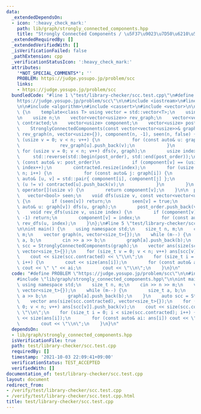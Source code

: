 ```yaml
---
data:
  _extendedDependsOn:
  - icon: ':heavy_check_mark:'
    path: lib/graph/strongly_connected_components.hpp
    title: "Strongly Connected Components / \u5F37\u9023\u7D50\u6210\u5206\u5206\u89E3"
  _extendedRequiredBy: []
  _extendedVerifiedWith: []
  _isVerificationFailed: false
  _pathExtension: cpp
  _verificationStatusIcon: ':heavy_check_mark:'
  attributes:
    '*NOT_SPECIAL_COMMENTS*': ''
    PROBLEM: https://judge.yosupo.jp/problem/scc
    links:
    - https://judge.yosupo.jp/problem/scc
  bundledCode: "#line 1 \"test/library-checker/scc.test.cpp\"\n#define PROBLEM \"\
    https://judge.yosupo.jp/problem/scc\"\n\n#include <iostream>\n#line 2 \"lib/graph/strongly_connected_components.hpp\"\
    \n\n#include <algorithm>\n#include <cassert>\n#include <vector>\n\nstruct StronglyConnectedComponents\
    \ {\n    template<class T> using vector = std::vector<T>;\n    using usize = std::size_t;\n\
    \n    usize n;\n    vector<vector<usize>> rev_graph;\n    vector<vector<usize>>\
    \ contracted;\n    vector<usize> component;\n    vector<usize> post_order;\n\n\
    \    StronglyConnectedComponents(const vector<vector<usize>>& graph): n(std::size(graph)),\
    \ rev_graph(n, vector<usize>{}), component(n, -1), seen(n, false) {\n        for\
    \ (usize v = 0; v < n; v++) {\n            for (const auto& u: graph[v]) {\n \
    \               rev_graph[u].push_back(v);\n            }\n        }\n       \
    \ for (usize v = 0; v < n; v++) dfs(v, graph);\n        usize index = 0;\n   \
    \     std::reverse(std::begin(post_order), std::end(post_order));\n        for\
    \ (const auto& v: post_order)\n            if (component[v] == (usize) -1) rev_dfs(v,\
    \ index++);\n        contracted.resize(index);\n        for (usize i = 0; i <\
    \ n; i++) {\n            for (const auto& j: graph[i]) {\n                const\
    \ auto& [u, v] = std::pair{ component[i], component[j] };\n                if\
    \ (u != v) contracted[u].push_back(v);\n            }\n        }\n    }\n    usize&\
    \ operator[](usize v) {\n        return component[v];\n    }\n\n  private:\n \
    \   vector<bool> seen;\n    void dfs(usize v, const vector<vector<usize>>& graph)\
    \ {\n        if (seen[v]) return;\n        seen[v] = true;\n        for (const\
    \ auto& u: graph[v]) dfs(u, graph);\n        post_order.push_back(v);\n    }\n\
    \    void rev_dfs(usize v, usize index) {\n        if (component[v] != (usize)\
    \ -1) return;\n        component[v] = index;\n        for (const auto& u: rev_graph[v])\
    \ rev_dfs(u, index);\n    }\n};\n#line 5 \"test/library-checker/scc.test.cpp\"\
    \n\nint main() {\n    using namespace std;\n    size_t n, m;\n    cin >> n >>\
    \ m;\n    vector graph(n, vector<size_t>{});\n    while (m--) {\n        size_t\
    \ a, b;\n        cin >> a >> b;\n        graph[a].push_back(b);\n    }\n    auto\
    \ scc = StronglyConnectedComponents(graph);\n    vector ans(size(scc.contracted),\
    \ vector<size_t>{});\n    for (size_t v = 0; v < n; v++) ans[scc[v]].push_back(v);\n\
    \    cout << size(scc.contracted) << \"\\n\";\n    for (size_t i = 0; i < size(scc.contracted);\
    \ i++) {\n        cout << size(ans[i]);\n        for (const auto& ai: ans[i])\
    \ cout << \" \" << ai;\n        cout << \"\\n\";\n    }\n}\n"
  code: "#define PROBLEM \"https://judge.yosupo.jp/problem/scc\"\n\n#include <iostream>\n\
    #include \"lib/graph/strongly_connected_components.hpp\"\n\nint main() {\n   \
    \ using namespace std;\n    size_t n, m;\n    cin >> n >> m;\n    vector graph(n,\
    \ vector<size_t>{});\n    while (m--) {\n        size_t a, b;\n        cin >>\
    \ a >> b;\n        graph[a].push_back(b);\n    }\n    auto scc = StronglyConnectedComponents(graph);\n\
    \    vector ans(size(scc.contracted), vector<size_t>{});\n    for (size_t v =\
    \ 0; v < n; v++) ans[scc[v]].push_back(v);\n    cout << size(scc.contracted) <<\
    \ \"\\n\";\n    for (size_t i = 0; i < size(scc.contracted); i++) {\n        cout\
    \ << size(ans[i]);\n        for (const auto& ai: ans[i]) cout << \" \" << ai;\n\
    \        cout << \"\\n\";\n    }\n}\n"
  dependsOn:
  - lib/graph/strongly_connected_components.hpp
  isVerificationFile: true
  path: test/library-checker/scc.test.cpp
  requiredBy: []
  timestamp: '2021-10-03 22:09:41+09:00'
  verificationStatus: TEST_ACCEPTED
  verifiedWith: []
documentation_of: test/library-checker/scc.test.cpp
layout: document
redirect_from:
- /verify/test/library-checker/scc.test.cpp
- /verify/test/library-checker/scc.test.cpp.html
title: test/library-checker/scc.test.cpp
---
```

